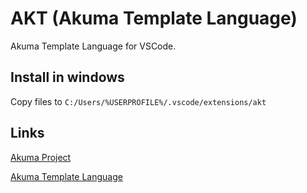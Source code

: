 # AKT (Akuma Template Language)

Akuma Template Language for VSCode.

## Install in windows

Copy files to `C:/Users/%USERPROFILE%/.vscode/extensions/akt`

## Links

[Akuma Project]()

[Akuma Template Language]()
